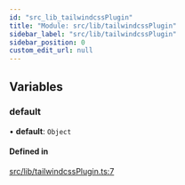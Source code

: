 ```yaml
---
id: "src_lib_tailwindcssPlugin"
title: "Module: src/lib/tailwindcssPlugin"
sidebar_label: "src/lib/tailwindcssPlugin"
sidebar_position: 0
custom_edit_url: null
---
```


## Variables

### default

• **default**: `Object`

#### Defined in

[src/lib/tailwindcssPlugin.ts:7](https://github.com/pantheon-systems/decoupled-kit-js/blob/3caad45/packages/wordpress-kit/src/lib/tailwindcssPlugin.ts#L7)

